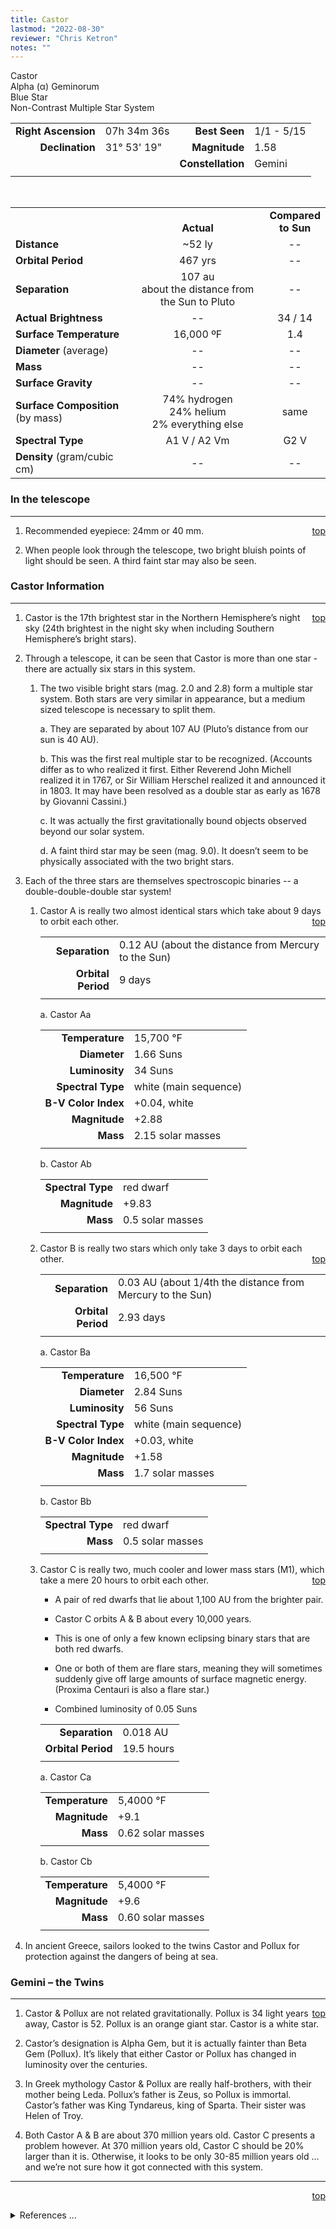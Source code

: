 ```yaml
---
title: Castor
lastmod: "2022-08-30"
reviewer: "Chris Ketron"
notes: ""
---
```


<script src="/notes/js/whatsup.js"></script>
<script type="text/javascript">
	var objectName ="Castor"
	var objectDesc ="Alpha Geminorum</br>Blue Star<br/>Non-Contrast Multiple Star System<br/>in the Constellation<br/>Gemini"
	var objectImage=""
</script>

<span style='float:right;'><div id=whatsup></div></span>

Castor  
Alpha (&alpha;) Geminorum  
Blue Star  
Non-Contrast Multiple Star System  

|   |   |   |   |
|--:|:--|--:|:--|
|**Right Ascension**|07h 34m 36s|**Best Seen**|1/1 - 5/15|
|**Declination**|31&deg; 53' 19"|**Magnitude**|1.58|
|   |   |**Constellation**|Gemini|
|   |   |   |   |

<br/>

|   |   |   |
|---|:---:|:---:|
|   | <br/>**Actual**| **Compared<br/>to Sun** |
|**Distance** | ~52 ly | -- |
|**Orbital Period**      | 467 yrs | --  | 
|**Separation**          | 107 au <br/>about the distance from the Sun to Pluto| --  |
|**Actual Brightness**	 | --  | 34 / 14 |
|**Surface Temperature** | 16,000 ºF | 1.4 |
|**Diameter** (average)  | -- | -- |
|**Mass**	             | -- | -- |
|**Surface Gravity**	 | -- | -- |
|**Surface Composition** (by mass) |74% hydrogen<br/>24% helium<br/>2% everything else| same |
|**Spectral Type**       | A1 V / A2 Vm | G2 V | 
|**Density** (gram/cubic cm) | -- | -- | 

### In the telescope

---
<span style='float:right;'>[top](#)</span>
	
1.	Recommended eyepiece: 24mm or 40 mm.

1.	When people look through the telescope, two bright bluish points of light should be seen.  A third faint star may also be seen.

### Castor Information

---
<span style='float:right;'>[top](#)</span>

1.	Castor is the 17th brightest star in the Northern Hemisphere’s night sky (24th brightest in the night sky when including Southern Hemisphere’s bright stars).

1.	Through a telescope, it can be seen that Castor is more than one star - there are actually six stars in this system.
 
    1.  The two visible bright stars (mag. 2.0 and 2.8) form a multiple star system. Both stars are very similar in appearance, but a medium sized telescope is necessary to split them.

        a.  They are separated by about 107 AU (Pluto’s distance from our sun is 40 AU).

        b.  This was the first real multiple star to be recognized.  (Accounts differ as to who realized it first.  Either Reverend John Michell realized it in 1767, or Sir William Herschel realized it and announced it in 1803. It may have been resolved as a double star as early as 1678 by Giovanni Cassini.)

        c.  It was actually the first gravitationally bound objects observed beyond our solar system.

	    d.  A faint third star may be seen (mag. 9.0).  It doesn’t seem to be physically associated with the two bright stars.

1.	Each of the three stars are themselves spectroscopic binaries -- a double-double-double star system!

    1.  Castor A is really two almost identical stars which take about 9 days to orbit each other.
<span style='float:right;'>[top](#)</span>

    	|    |    |
        |---:|:---|
        |**Separation**| 0.12 AU (about the distance from Mercury to the Sun)|
        |**Orbital Period**| 9 days |
    	|    |    |

        a.  Castor Aa
        
        |    |    |
        |---:|:---|
        |**Temperature**|15,700 &deg;F|
        |**Diameter**| 1.66 Suns | 
        |**Luminosity**| 34 Suns |
        |**Spectral Type**| white (main sequence) |
        |**B-V Color Index**| +0.04, white |
        |**Magnitude** | +2.88 |
        |**Mass** | 2.15 solar masses |
        |    |    |

        b.  Castor Ab
        
        |    |    |
        |---:|:---|
        |**Spectral Type**| red dwarf |
        |**Magnitude**| +9.83 |
        |**Mass** | 0.5 solar masses |
        |    |    |

    1.  Castor B is really two stars which only take 3 days to orbit each other.
<span style='float:right;'>[top](#)</span>

    	|    |    |
        |---:|:---|
        |**Separation**| 0.03 AU (about 1/4th the distance from Mercury to the Sun)|
        |**Orbital Period**| 2.93 days |
    	|    |    |

        a.  Castor Ba

        |    |    |
        |---:|:---|
        |**Temperature**|16,500 &deg;F|
        |**Diameter**| 2.84 Suns | 
        |**Luminosity**| 56 Suns |
        |**Spectral Type**| white (main sequence) |
        |**B-V Color Index**| +0.03, white |
        |**Magnitude** | +1.58 |
        |**Mass** | 1.7 solar masses |
        |    |    |

        b.  Castor Bb

        |    |    |
        |---:|:---|
        |**Spectral Type**| red dwarf |
        |**Mass** | 0.5 solar masses |
        |    |    |

    1.  Castor C is really two, much cooler and lower mass stars (M1), which take a mere 20 hours to orbit each other.
<span style='float:right;'>[top](#)</span>

        - A pair of red dwarfs that lie about 1,100 AU from the brighter pair.

        - Castor C orbits A & B about every 10,000 years.

        - This is one of only a few known eclipsing binary stars that are both red dwarfs.

        - One or both of them are flare stars, meaning they will sometimes suddenly give off large amounts of surface magnetic energy. (Proxima Centauri is also a flare star.) 

        - Combined luminosity of 0.05 Suns
 
    	|    |    |
        |---:|:---|
        |**Separation**| 0.018 AU |
        |**Orbital Period**| 19.5 hours |
    	|    |    |

        a.  Castor Ca

        |    |    |
        |---:|:---|
        |**Temperature**| 5,4000 &deg;F|
        |**Magnitude** | +9.1 |
        |**Mass** | 0.62 solar masses |
        |    |    |

	    b.  Castor Cb

        |    |    |
        |---:|:---|
        |**Temperature**| 5,4000 &deg;F|
        |**Magnitude** | +9.6 |
        |**Mass** | 0.60 solar masses |
        |    |    |

1.	In ancient Greece, sailors looked to the twins Castor and Pollux for protection against the dangers of being at sea.

### Gemini – the Twins

---
<span style='float:right;'>[top](#)</span>

1.  Castor & Pollux are not related gravitationally.  Pollux is 34 light years away, Castor is 52.  Pollux is an orange giant star.  Castor is a white star.

2.  Castor’s designation is Alpha Gem, but it is actually fainter than Beta Gem (Pollux).  It’s likely that either Castor or Pollux has changed in luminosity over the centuries.

3.  In Greek mythology Castor & Pollux are really half-brothers, with their mother being Leda.  Pollux’s father is Zeus, so Pollux is immortal.  Castor’s father was King Tyndareus, king of Sparta.  Their sister was Helen of Troy.

4.  Both Castor A & B are about 370 million years old.  Castor C presents a problem however.  At 370 million years old, Castor C should be 20% larger than it is.  Otherwise, it looks to be only 30-85 million years old ... and we’re not sure how it got connected with this system. 
 
---
<span style='float:right;'>[top](#)</span>
<br/>
<details>
<summary>References ...</summary>

|   |   |   | 
|---|---|---|
|**Item**|**Updated**|**Notes**| 
|Coordinates|2003-12-05|SIMBAD   07 34 36   +31 53 18<br/>Hipparcos 07 34 36   +31 53 19|
|Magnitude|2003-12-05|SIMBAD: 1.59<br/>Hipparcos: 1.58|
|Distance|2003-12-05|SIMBAD, Hipparcos  parallax: 63.27mas = 51.6 ly|
|Actual Brightness|2003-12-05|from solstation site (see below)|
|Surface Temperature|2003-12-05|for A stars, 7500 - 10,000K|
|Diameter|--| |
|Mass|--| |
|Surface Gravity| | |	
|Surface Composition|2003-12-05|OK for all stars|
|Spectral Type|2003-12-05|SIMBAD, Hipparcos:   A2 Vm|
|Other Information|2003-12-05|<http://www.astro.uiuc.edu/~kaler/sow/castor.html><br/><http://www.solstation.com/stars2/castor6.htm><br/>SIMBAD (see “Castor A” & “Castor B”)<br/>Burnham’s Celestial Handbook<br/><http://stars.astro.illinois.edu/sow/castor.html>|
|Composition|2013-07-30|Changed the to 74% / 24% / 2%|
</details>
